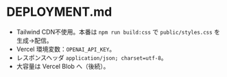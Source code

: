 # DEPLOYMENT.md

* Tailwind CDN不使用。本番は `npm run build:css` で `public/styles.css` を生成→配信。
* Vercel 環境変数：`OPENAI_API_KEY`。
* レスポンスヘッダ `application/json; charset=utf-8`。
* 大容量は Vercel Blob へ（後続）。
